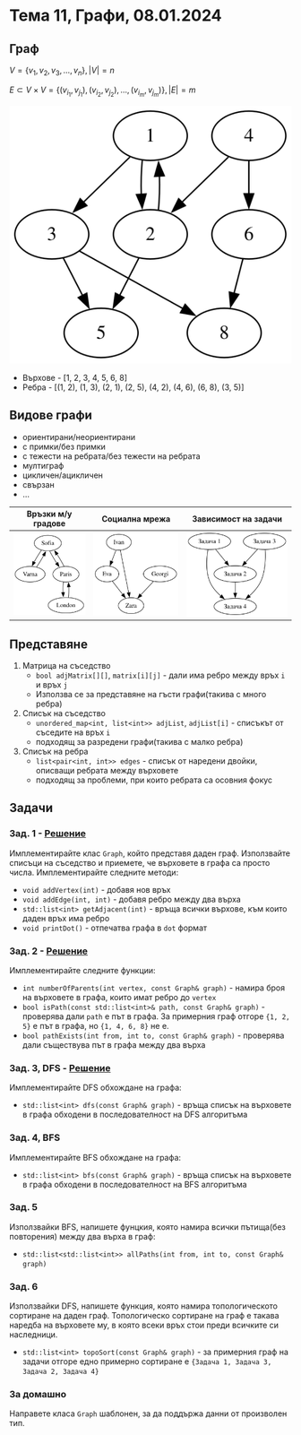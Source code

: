 # Тема 11, Графи, 08.01.2024

## Граф

$V = \{v_1, v_2, v_3, \ldots, v_n\}, |V| = n$

$Е \subset V \times V = \{(v_{i_1}, v_{j_1}), (v_{i_2}, v_{j_2}), \ldots, (v_{i_m}, v_{j_m})\}, |E| = m$

![graph](./content/sample-graph.svg)

* Върхове - [1, 2, 3, 4, 5, 6, 8]
* Ребра - [(1, 2), (1, 3), (2, 1), (2, 5), (4, 2), (4, 6), (6, 8), (3, 5)]

## Видове графи

* ориентирани/неориентирани
* с примки/без примки
* с тежести на ребрата/без тежести на ребрата
* мултиграф
* цикличен/ацикличен
* свързан
* ...


Връзки м/у градове           |  Социална мрежа | Зависимост на задачи
:-------------------------:|:-------------------------:|:-------------------------:
![cities](./content/cities-graph.svg) | ![social](./content/social-graph.svg) | ![tasks](./content/tasks-graph.svg)


## Представяне

1. Матрица на съседство
    * `bool adjMatrix[][]`, `matrix[i][j]` - дали има ребро между връх `i` и връх `j`
    * Използва се за представяне на гъсти графи(такива с много ребра) 
2. Списък на съседство
    * `unordered_map<int, list<int>> adjList`, `adjList[i]` - списъкът от съседите на връх `i`
    * подходящ за разредени графи(такива с малко ребра)
3. Списък на ребра
    * `list<pair<int, int>> edges` - списък от наредени двойки, описващи ребрата между върховете
    * подходящ за проблеми, при които ребрата са осовния фокус

## Задачи

### Зад. 1 - [Решение](./solutions/graph.cpp)

Имплементирайте клас `Graph`, който представя даден граф. Използвайте списъци на съседство и приемете, че върховете в графа са просто числа. Имплементирайте следните методи:

* `void addVertex(int)` - добавя нов връх
* `void addEdge(int, int)` - добавя ребро между два върха
* `std::list<int> getAdjacent(int)` - връща всички върхове, към които даден връх има ребро
* `void printDot()` - отпечатва графа в `dot` формат

### Зад. 2 - [Решение](./solutions/main.cpp)

Имплементирайте следните функции:

* `int numberOfParents(int vertex, const Graph& graph)` - намира броя на върховете в графа, които имат ребро до `vertex`
* `bool isPath(const std::list<int>& path, const Graph& graph)` - проверява дали `path` e път в графа. За примерния граф отгоре `{1, 2, 5}` е път в графа, но `{1, 4, 6, 8}` не е.
* `bool pathExists(int from, int to, const Graph& graph)` - проверява дали съществува път в графа между два върха

### Зад. 3, DFS - [Решение](./solutions/main.cpp)

Имплементирайте DFS обхождане на графа:

* `std::list<int> dfs(const Graph& graph)` - връща списък на върховете в графа обходени в последователност на DFS алгоритъма

### Зад. 4, BFS

Имплементирайте BFS обхождане на графа:

* `std::list<int> bfs(const Graph& graph)` - връща списък на върховете в графа обходени в последователност на BFS алгоритъма

### Зад. 5

Използвайки BFS, напишете фунцкия, която намира всички пътища(без повторения) между два върха в граф:

* `std::list<std::list<int>> allPaths(int from, int to, const Graph& graph)`

### Зад. 6

Използвайки DFS, напишете функция, която намира топологическото сортиране на даден граф. Топологическо сортиране на граф е такава наредба на върховете му, в която всеки връх стои преди всичките си наследници.

* `std::list<int> topoSort(const Graph& graph)` - за примерния граф на задачи отгоре едно примерно сортиране е `{Задача 1, Задача 3, Задача 2, Задача 4}`

### За домашно

Направете класа `Graph` шаблонен, за да поддържа данни от произволен тип.
		